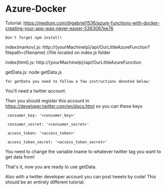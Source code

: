# Azure-Docker

Tutorial: https://medium.com/@gabriel1536/azure-functions-with-docker-creating-your-app-was-never-easier-5363067ee76

    Don't forget npm install!

index(markov).js: http://{yourMachineIp}/api/OurLittleAzureFunction?filepath={filename} //file located on index.js folder
  
index(html).js: http://{yourMachineIp}/api/OurLittleAzureFunction
  
  
getData.js: node getData.js
  
    for getData you need to follow a few instructions denoted below:
  
You'll need a twitter account.

Then you should register this account in https://developer.twitter.com/en/docs.html so you can these keys 

     consumer_key: '<consumer_key>'
  
     consumer_secret: '<consumer_secret>'
  
     access_token: '<access_token>'
  
     access_token_secret: '<access_token_secret>'
     

You need to change the variable tname to whatever twitter tag you want to get data from!
  
  
That's it, now you are ready to use getData.

Also with a twitter developer account you can post tweets by code! This should be an entirely different tutorial.
